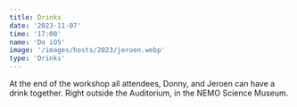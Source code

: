 ```yaml
---
title: Drinks
date: '2023-11-07'
time: '17:00'
name: 'Do iOS'
image: '/images/hosts/2023/jeroen.webp'
type: 'Drinks'
---
```


At the end of the workshop all attendees, Donny, and Jeroen can have a drink together. Right outside the Auditorium, in the NEMO Science Museum.